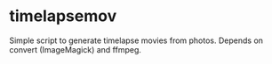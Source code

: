 # timelapsemov
Simple script to generate timelapse movies from photos. Depends on convert (ImageMagick) and ffmpeg.
